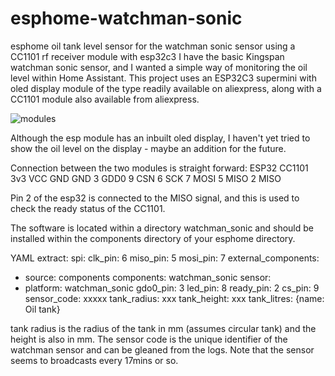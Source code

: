 # esphome-watchman-sonic
esphome oil tank level sensor for the watchman sonic sensor using a CC1101 rf receiver module with esp32c3
I have the basic Kingspan watchman sonic sensor, and I wanted a simple way of monitoring the oil level within Home Assistant. This project uses an ESP32C3 supermini with oled display module of the type readily available on aliexpress, along with a CC1101 module also available from aliexpress.

![modules](https://github.com/user-attachments/assets/7d3a3b50-5dce-47b3-904b-8e337b95ad3d)

Although the esp module has an inbuilt oled display, I haven't yet tried to show the oil level on the display - maybe an addition for the future.

Connection between the two modules is straight forward:
ESP32                  CC1101
3v3                    VCC
GND                    GND
 3                     GDD0
 9                     CSN
 6                     SCK
 7                    MOSI
 5                    MISO
 2                    MISO

 Pin 2 of the esp32 is connected to the MISO signal, and this is used to check the ready status of the CC1101.

 The software is located within a directory watchman_sonic and should be installed within the components directory of your esphome directory.

 YAML extract:
 spi:
   clk_pin: 6
   miso_pin: 5
   mosi_pin: 7
external_components:
  - source: components
    components: watchman_sonic
sensor:
  - platform: watchman_sonic
    gdo0_pin: 3
    led_pin: 8
    ready_pin: 2
    cs_pin: 9
    sensor_code: xxxxx
    tank_radius: xxx
    tank_height: xxx
    tank_litres: {name: Oil tank}

tank radius is the radius of the tank in mm (assumes circular tank) and the height is also in mm. The sensor code is the unique identifier of the watchman sensor and can be gleaned from the logs. Note that the sensor seems to broadcasts every 17mins or so.
